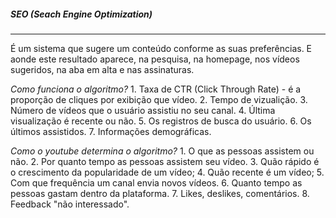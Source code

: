 
##### SEO (Seach Engine Optimization)
***
É um sistema que sugere um conteúdo conforme as suas preferências.
E aonde este resultado aparece, na pesquisa, na homepage,  nos vídeos sugeridos, na aba em alta e nas assinaturas.

*Como funciona o algoritmo?*
	1. Taxa de CTR (Click Through Rate) - é a proporção de cliques por exibição que vídeo.
	2. Tempo de vizualição.
	3. Número de vídeos que o usuário assistiu no seu canal.
	4. Última visualização é recente ou não.
	5. Os registros de busca do usuário.
	6. Os últimos assistidos.
	7. Informações demográficas.

*Como o youtube determina o algoritmo?*
	1. O que as pessoas assistem ou não.
	2. Por quanto tempo as pessoas assistem seu vídeo.
	3. Quão rápido é o crescimento da popularidade de um vídeo;
	4. Quão recente é um vídeo;
	5. Com que frequência um canal envia novos vídeos.
	6. Quanto tempo as pessoas gastam dentro da plataforma.
	7. Likes, deslikes, comentários.
	8. Feedback "não interessado".